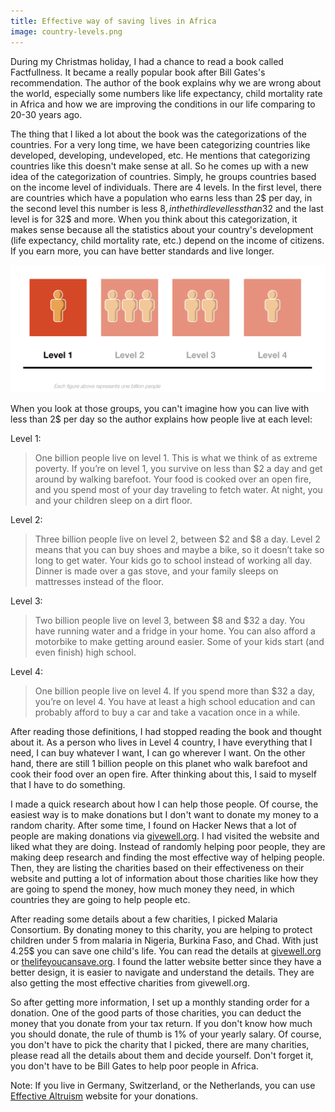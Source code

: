 ```yaml
---
title: Effective way of saving lives in Africa
image: country-levels.png
---
```

During my Christmas holiday, I had a chance to read a book called Factfullness. It became a really popular book after Bill Gates's recommendation. The author of the book explains why we are wrong about the world, especially some numbers like life expectancy, child mortality rate in Africa and how we are improving the conditions in our life comparing to 20-30 years ago.

The thing that I liked a lot about the book was the categorizations of the countries. For a very long time, we have been categorizing countries like developed, developing, undeveloped, etc. He mentions that categorizing countries like this doesn't make sense at all. So he comes up with a new idea of the categorization of countries. Simply, he groups countries based on the income level of individuals. There are 4 levels. In the first level, there are countries which have a population who earns less than 2$ per day, in the second level this number is less 8$, in the third level less than 32$ and the last level is for 32$ and more. When you think about this categorization, it makes sense because all the statistics about your country's development (life expectancy, child mortality rate, etc.) depend on the income of citizens. If you earn more, you can have better standards and live longer.


![A graph that show how many people in the each level](/uploads/country-levels.png)


When you look at those groups, you can't imagine how you can live with less than 2$ per day so the author explains how people live at each level:

Level 1:

> One billion people live on level 1. This is what we think of as extreme poverty. If you’re on level 1, you survive on less than $2 a day and get around by walking barefoot. Your food is cooked over an open fire, and you spend most of your day traveling to fetch water. At night, you and your children sleep on a dirt floor.

Level 2:

>Three billion people live on level 2, between $2 and $8 a day. Level 2 means that you can buy shoes and maybe a bike, so it doesn’t take so long to get water. Your kids go to school instead of working all day. Dinner is made over a gas stove, and your family sleeps on mattresses instead of the floor.

Level 3:

>Two billion people live on level 3, between $8 and $32 a day. You have running water and a fridge in your home. You can also afford a motorbike to make getting around easier. Some of your kids start (and even finish) high school.

Level 4:

>One billion people live on level 4. If you spend more than $32 a day, you’re on level 4. You have at least a high school education and can probably afford to buy a car and take a vacation once in a while.


After reading those definitions, I had stopped reading the book and thought about it. As a person who lives in Level 4 country, I have everything that I need, I can buy whatever I want, I can go wherever I want. On the other hand, there are still 1 billion people on this planet who walk barefoot and cook their food over an open fire. After thinking about this, I said to myself that I have to do something.

I made a quick research about how I can help those people. Of course, the easiest way is to make donations but I don't want to donate my money to a random charity. After some time, I found on Hacker News that a lot of people are making donations via [givewell.org](http://givewell.org). I had visited the website and liked what they are doing. Instead of randomly helping poor people, they are making deep research and finding the most effective way of helping people. Then, they are listing the charities based on their effectiveness on their website and putting a lot of information about those charities like how they are going to spend the money, how much money they need, in which countries they are going to help people etc.

After reading some details about a few charities, I picked Malaria Consortium. By donating money to this charity, you are helping to protect children under 5 from malaria in Nigeria, Burkina Faso, and Chad. With just 4.25$ you can save one child's life. You can read the details at [givewell.org](https://www.givewell.org/charities/malaria-consortium) or [thelifeyoucansave.org](https://www.thelifeyoucansave.org/best-charities/malaria-consortium/). I found the latter website better since they have a better design, it is easier to navigate and understand the details. They are also getting the most effective charities from givewell.org.

So after getting more information, I set up a monthly standing order for a donation. One of the good parts of those charities, you can deduct the money that you donate from your tax return. If you don't know how much you should donate, the rule of thumb is 1% of your yearly salary. Of course, you don't have to pick the charity that I picked, there are many charities, please read all the details about them and decide yourself. Don't forget it, you don't have to be Bill Gates to help poor people in Africa.

Note: If you live in Germany, Switzerland, or the Netherlands, you can use [Effective Altruism](https://ea-foundation.org/donate-ea/) website for your donations.



